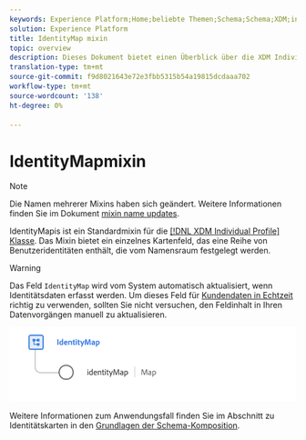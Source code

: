 ```yaml
---
keywords: Experience Platform;Home;beliebte Themen;Schema;Schema;XDM;individuelles Profil;Felder;Schemas;Schemas;Identitätskarte;Identitätskarte;Schema-Design;Map;Vereinigung Schema;Vereinigung
solution: Experience Platform
title: IdentityMap mixin
topic: overview
description: Dieses Dokument bietet einen Überblick über die XDM Individual Profil-Klasse.
translation-type: tm+mt
source-git-commit: f9d8021643e72e3fbb5315b54a19815dcdaaa702
workflow-type: tm+mt
source-wordcount: '138'
ht-degree: 0%

---
```



#  IdentityMapmixin

>[!NOTE]
>
>Die Namen mehrerer Mixins haben sich geändert. Weitere Informationen finden Sie im Dokument [mixin name updates](../name-updates.md).

 IdentityMapis ist ein Standardmixin für die  [[!DNL XDM Individual Profile] Klasse](../../classes/individual-profile.md). Das Mixin bietet ein einzelnes Kartenfeld, das eine Reihe von Benutzeridentitäten enthält, die vom Namensraum festgelegt werden.

>[!WARNING]
>
>Das Feld `IdentityMap` wird vom System automatisch aktualisiert, wenn Identitätsdaten erfasst werden. Um dieses Feld für [Kundendaten in Echtzeit](../../../profile/home.md) richtig zu verwenden, sollten Sie nicht versuchen, den Feldinhalt in Ihren Datenvorgängen manuell zu aktualisieren.

<img src="../../images/mixins/identitymap.png" width="600" /><br />

Weitere Informationen zum Anwendungsfall finden Sie im Abschnitt zu Identitätskarten in den [Grundlagen der Schema-Komposition](../../schema/composition.md#identityMap).